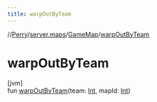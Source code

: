 ```yaml
---
title: warpOutByTeam
---
```

//[Perry](../../../index.html)/[server.maps](../index.html)/[GameMap](index.html)/[warpOutByTeam](warp-out-by-team.html)



# warpOutByTeam



[jvm]\
fun [warpOutByTeam](warp-out-by-team.html)(team: [Int](https://kotlinlang.org/api/latest/jvm/stdlib/kotlin/-int/index.html), mapId: [Int](https://kotlinlang.org/api/latest/jvm/stdlib/kotlin/-int/index.html))




